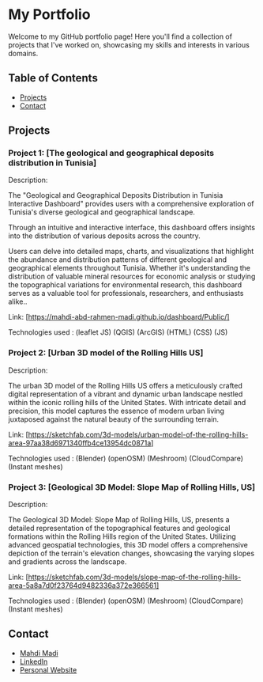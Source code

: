 # My Portfolio

Welcome to my GitHub portfolio page! Here you'll find a collection of projects that I've worked on, showcasing my skills and interests in various domains.

## Table of Contents
- [Projects](https://mahdi-abd-rahmen-madi.github.io/portfolio/#portfolio)
- [Contact](mailto:mahdiabderrahmen@duck.com)

## Projects

### Project 1: [The geological and geographical deposits distribution in Tunisia]
Description: 

The "Geological and Geographical Deposits Distribution in Tunisia Interactive Dashboard" provides users with a comprehensive exploration of Tunisia's diverse geological and geographical landscape.

Through an intuitive and interactive interface, this dashboard offers insights into the distribution of various deposits across the country.

Users can delve into detailed maps, charts, and visualizations that highlight the abundance and distribution patterns of different geological and geographical elements throughout Tunisia. Whether it's understanding the distribution of valuable mineral resources for economic analysis or studying the topographical variations for environmental research, this dashboard serves as a valuable tool for professionals, researchers, and enthusiasts alike..

Link: [https://mahdi-abd-rahmen-madi.github.io/dashboard/Public/]

Technologies used : 
(leaflet JS) (QGIS) (ArcGIS) (HTML) (CSS) (JS) 

### Project 2: [Urban 3D model of the Rolling Hills US]
Description:

The urban 3D model of the Rolling Hills US offers a meticulously crafted digital representation of a vibrant and dynamic urban landscape nestled within the iconic rolling hills of the United States. With intricate detail and precision, this model captures the essence of modern urban living juxtaposed against the natural beauty of the surrounding terrain.

Link: [https://sketchfab.com/3d-models/urban-model-of-the-rolling-hills-area-97aa38d6971340ffb4ce13954dc0871a]

Technologies used :  (Blender) (openOSM) (Meshroom) (CloudCompare) (Instant meshes)

### Project 3: [Geological 3D Model: Slope Map of Rolling Hills, US]
Description: 

The Geological 3D Model: Slope Map of Rolling Hills, US, presents a detailed representation of the topographical features and geological formations within the Rolling Hills region of the United States. Utilizing advanced geospatial technologies, this 3D model offers a comprehensive depiction of the terrain's elevation changes, showcasing the varying slopes and gradients across the landscape.

Link: [https://sketchfab.com/3d-models/slope-map-of-the-rolling-hills-area-5a8a7d0f23764d9482336a372e366561]

Technologies used :  (Blender) (openOSM) (Meshroom) (CloudCompare) (Instant meshes)




## Contact
- [Mahdi Madi](mailto:mahdiabderrahmen@duck.com)
- [LinkedIn](https://www.linkedin.com/in/mahdi-m-a835a0188/)
- [Personal Website](https://mahdi-abd-rahmen-madi.github.io/portfolio/)


